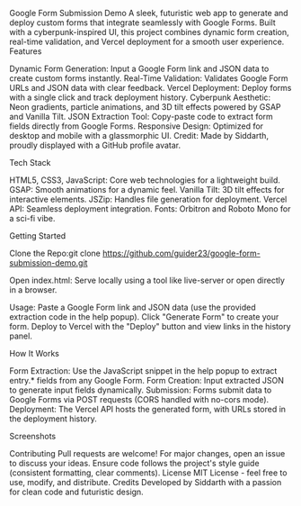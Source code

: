 Google Form Submission Demo
A sleek, futuristic web app to generate and deploy custom forms that integrate seamlessly with Google Forms. Built with a cyberpunk-inspired UI, this project combines dynamic form creation, real-time validation, and Vercel deployment for a smooth user experience.
Features

Dynamic Form Generation: Input a Google Form link and JSON data to create custom forms instantly.
Real-Time Validation: Validates Google Form URLs and JSON data with clear feedback.
Vercel Deployment: Deploy forms with a single click and track deployment history.
Cyberpunk Aesthetic: Neon gradients, particle animations, and 3D tilt effects powered by GSAP and Vanilla Tilt.
JSON Extraction Tool: Copy-paste code to extract form fields directly from Google Forms.
Responsive Design: Optimized for desktop and mobile with a glassmorphic UI.
Credit: Made by Siddarth, proudly displayed with a GitHub profile avatar.

Tech Stack

HTML5, CSS3, JavaScript: Core web technologies for a lightweight build.
GSAP: Smooth animations for a dynamic feel.
Vanilla Tilt: 3D tilt effects for interactive elements.
JSZip: Handles file generation for deployment.
Vercel API: Seamless deployment integration.
Fonts: Orbitron and Roboto Mono for a sci-fi vibe.

Getting Started

Clone the Repo:git clone https://github.com/guider23/google-form-submission-demo.git


Open index.html:
Serve locally using a tool like live-server or open directly in a browser.


Usage:
Paste a Google Form link and JSON data (use the provided extraction code in the help popup).
Click "Generate Form" to create your form.
Deploy to Vercel with the "Deploy" button and view links in the history panel.



How It Works

Form Extraction: Use the JavaScript snippet in the help popup to extract entry.* fields from any Google Form.
Form Creation: Input extracted JSON to generate input fields dynamically.
Submission: Forms submit data to Google Forms via POST requests (CORS handled with no-cors mode).
Deployment: The Vercel API hosts the generated form, with URLs stored in the deployment history.

Screenshots

Contributing
Pull requests are welcome! For major changes, open an issue to discuss your ideas. Ensure code follows the project's style guide (consistent formatting, clear comments).
License
MIT License - feel free to use, modify, and distribute.
Credits
Developed by Siddarth with a passion for clean code and futuristic design.
